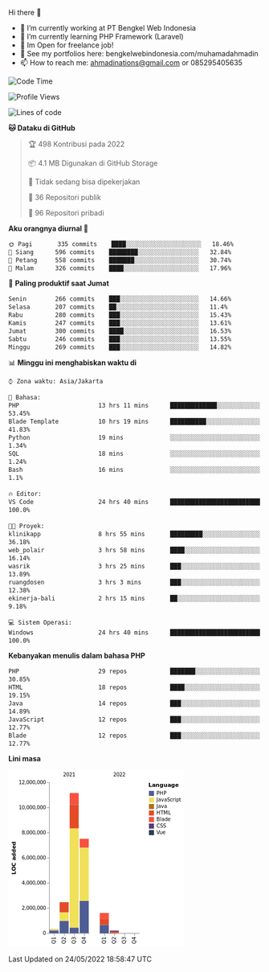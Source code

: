 Hi there 👋

- 🔭 I’m currently working at PT Bengkel Web Indonesia
- 🌱 I’m currently learning PHP Framework (Laravel)
- 📂 Im Open for freelance job!
- 🧷 See my portfolios here: bengkelwebindonesia.com/muhamadahmadin
- 📫 How to reach me: ahmadinations@gmail.com or 085295405635


<!--START_SECTION:waka-->
![Code Time](http://img.shields.io/badge/Code%20Time-0%20secs-blue)

![Profile Views](http://img.shields.io/badge/Profil%20dilihat-2-blue)

![Lines of code](https://img.shields.io/badge/Sejak%20Hello%20World%20aku%20telah%20menulis-23%20Million%20baris%20kode-blue)

**🐱 Dataku di GitHub** 

> 🏆 498 Kontribusi pada 2022
 > 
> 📦 4.1 MB Digunakan di GitHub Storage 
 > 
> 🚫 Tidak sedang bisa dipekerjakan
 > 
> 📜 36 Repositori publik 
 > 
> 🔑 96 Repositori pribadi  
 > 
**Aku orangnya diurnal 🐤** 

```text
🌞 Pagi       335 commits    ████░░░░░░░░░░░░░░░░░░░░░   18.46% 
🌆 Siang      596 commits    ████████░░░░░░░░░░░░░░░░░   32.84% 
🌃 Petang     558 commits    ███████░░░░░░░░░░░░░░░░░░   30.74% 
🌙 Malam      326 commits    ████░░░░░░░░░░░░░░░░░░░░░   17.96%

```
📅 **Paling produktif saat Jumat** 

```text
Senin        266 commits    ███░░░░░░░░░░░░░░░░░░░░░░   14.66% 
Selasa       207 commits    ██░░░░░░░░░░░░░░░░░░░░░░░   11.4% 
Rabu         280 commits    ███░░░░░░░░░░░░░░░░░░░░░░   15.43% 
Kamis        247 commits    ███░░░░░░░░░░░░░░░░░░░░░░   13.61% 
Jumat        300 commits    ████░░░░░░░░░░░░░░░░░░░░░   16.53% 
Sabtu        246 commits    ███░░░░░░░░░░░░░░░░░░░░░░   13.55% 
Minggu       269 commits    ███░░░░░░░░░░░░░░░░░░░░░░   14.82%

```


📊 **Minggu ini menghabiskan waktu di** 

```text
⌚︎ Zona waktu: Asia/Jakarta

💬 Bahasa: 
PHP                      13 hrs 11 mins      █████████████░░░░░░░░░░░░   53.45% 
Blade Template           10 hrs 19 mins      ██████████░░░░░░░░░░░░░░░   41.83% 
Python                   19 mins             ░░░░░░░░░░░░░░░░░░░░░░░░░   1.34% 
SQL                      18 mins             ░░░░░░░░░░░░░░░░░░░░░░░░░   1.24% 
Bash                     16 mins             ░░░░░░░░░░░░░░░░░░░░░░░░░   1.1%

🔥 Editor: 
VS Code                  24 hrs 40 mins      █████████████████████████   100.0%

🐱‍💻 Proyek: 
klinikapp                8 hrs 55 mins       █████████░░░░░░░░░░░░░░░░   36.18% 
web_polair               3 hrs 58 mins       ████░░░░░░░░░░░░░░░░░░░░░   16.14% 
wasrik                   3 hrs 25 mins       ███░░░░░░░░░░░░░░░░░░░░░░   13.89% 
ruangdosen               3 hrs 3 mins        ███░░░░░░░░░░░░░░░░░░░░░░   12.38% 
ekinerja-bali            2 hrs 15 mins       ██░░░░░░░░░░░░░░░░░░░░░░░   9.18%

💻 Sistem Operasi: 
Windows                  24 hrs 40 mins      █████████████████████████   100.0%

```

**Kebanyakan menulis dalam bahasa PHP** 

```text
PHP                      29 repos            ███████░░░░░░░░░░░░░░░░░░   30.85% 
HTML                     18 repos            ████░░░░░░░░░░░░░░░░░░░░░   19.15% 
Java                     14 repos            ███░░░░░░░░░░░░░░░░░░░░░░   14.89% 
JavaScript               12 repos            ███░░░░░░░░░░░░░░░░░░░░░░   12.77% 
Blade                    12 repos            ███░░░░░░░░░░░░░░░░░░░░░░   12.77%

```


**Lini masa**

![Chart not found](https://raw.githubusercontent.com/MuhamadAhmadin/MuhamadAhmadin/master/charts/bar_graph.png) 


 Last Updated on 24/05/2022 18:58:47 UTC
<!--END_SECTION:waka-->
